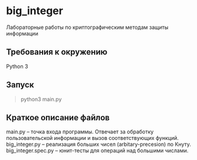 # big_integer
Лабораторные работы по криптографическим методам защиты информации

## Требования к окружению
Python 3

## Запуск
> python3 main.py

## Краткое описание файлов
main.py – точка входа программы. Отвечает за обработку пользовательской информации и вызов соответствующих функций.
big_integer.py – реализация больших чисел (arbitary-precesion) по Кнуту.
big_integer.spec.py – юнит-тесты для операций над большими числами.
